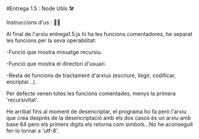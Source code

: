 #Entrega 1.5 : Node Utils 🛠️

Instruccions d'us : 🧙‍♂️

Al final de l'arxiu entrega1.5.js hi ha les funcions comentadores, he separat les funcions per la seva operabilitat:

-Funció que mostra missatge recursiu.

-Funció que mostra el directori d'usuari.

-Resta de funcions de tractament d'arxius (escriure, llegir, codificar, encriptar...).

Per defecte venen totes les funcions comentades, menys la primera 'recursivitat'.

He arribat fins al moment de desencriptar, el programa ho fa però l'arxiu que crea després de la desencriptació amb els dos casos és un arxiu amb base 64 pero els primers digits els retorna com simbols...No he aconseguit fer-lo tornar a 'utf-8'.

